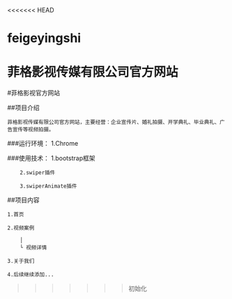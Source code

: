<<<<<<< HEAD
# feigeyingshi
菲格影视传媒有限公司官方网站
=======
#菲格影视官方网站

##项目介绍

    菲格影视传媒有限公司官方网站，主要经营：企业宣传片、婚礼拍摄、开学典礼、毕业典礼、广告宣传等视频拍摄。
    
###运行环境：
        1.Chrome

###使用技术：
        1.bootstrap框架

        2.swiper插件

        3.swiperAnimate插件

##项目内容

    1.首页

    2.视频案例

        │
        └ 视频详情
    
    3.关于我们

    4.后续继续添加...
>>>>>>> 初始化
